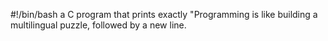 #!/bin/bash
a C program that prints exactly "Programming is like building a multilingual puzzle, followed by a new line.
